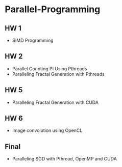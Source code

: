 # Parallel-Programming

## HW 1
- SIMD Programming

## HW 2
- Parallel Counting PI Using Pthreads
- Paralleling Fractal Generation with Pthreads
  
## HW 5
- Paralleling Fractal Generation with CUDA

## HW 6
- Image convolution using OpenCL

## Final
- Paralleling SGD with Pthread, OpenMP and CUDA
